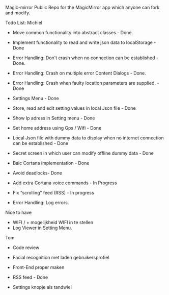 Magic-mirror
Public Repo for the MagicMirror app which anyone can fork and modify.

Todo List:
Michiel
* Move common functionality into abstract classes - Done.
* Implement functionality to read and write json data to localStorage - Done
* Error Handling: Don't crash when no connection can be established - Done.
* Error Handling: Crash on multiple error Content Dialogs - Done.
* Error Handling: Crash when faulty location parameters are supplied. - Done
* Settings Menu - Done
* Store, read and edit setting values in local Json file - Done
* Show Ip adress in Setting menu - Done
* Set home address using Gps / Wifi - Done
* Local Json file with dummy data to display when no internet connection can be established - Done
* Secret screen in which user can modify offline dummy data - Done
* Baic Cortana implementation - Done
* Avoid deadlocks- Done

* Add extra Cortana voice commands - In Progress 
* Fix “scrolling” feed (RSS) - In progress
* Error Handling: Log errors.


Nice to have
* WIFI /  + mogelijkheid WIFI in te stellen
* Log Viewer in Setting Menu.

Tom
* Code review
* Facial recognition met laden gebruikersprofiel
* Front-End proper maken
* RSS feed - Done

* Settings knopje als tandwiel
